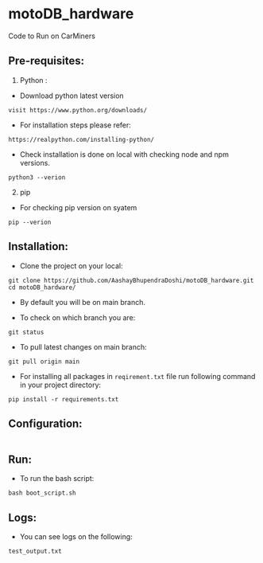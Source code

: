 # motoDB_hardware
Code to Run on CarMiners

## Pre-requisites:
1. Python :

* Download python latest version
```
visit https://www.python.org/downloads/
```
* For installation steps please refer:
```
https://realpython.com/installing-python/
```

* Check installation is done on local with checking node and npm versions.

```
python3 --verion
```
2. pip

* For checking pip version on syatem
```
pip --verion
```
## Installation:

* Clone the project on your local:

```
git clone https://github.com/AashayBhupendraDoshi/motoDB_hardware.git
cd motoDB_hardware/
```

* By default you will be on main branch.

* To check on which branch you are:
```
git status
```

* To pull latest changes on main branch:
```
git pull origin main
```

* For installing all packages in `reqirement.txt` file run following command in your project directory:

```
pip install -r requirements.txt
```

## Configuration:

```
```
## Run:

* To run the bash script:

```
bash boot_script.sh
```

## Logs:

* You can see logs on the following:
```
test_output.txt
```
